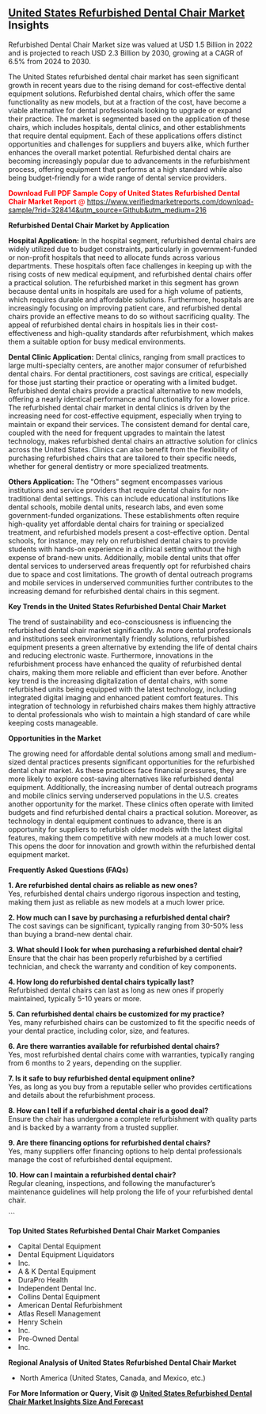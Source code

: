 <h2><a href="https://www.verifiedmarketreports.com/download-sample/?rid=328414&amp;utm_source=Github&amp;utm_medium=216" target="_blank">United States Refurbished Dental Chair Market</a> Insights</h2><p>Refurbished Dental Chair Market size was valued at USD 1.5 Billion in 2022 and is projected to reach USD 2.3 Billion by 2030, growing at a CAGR of 6.5% from 2024 to 2030.</p><p><p>The United States refurbished dental chair market has seen significant growth in recent years due to the rising demand for cost-effective dental equipment solutions. Refurbished dental chairs, which offer the same functionality as new models, but at a fraction of the cost, have become a viable alternative for dental professionals looking to upgrade or expand their practice. The market is segmented based on the application of these chairs, which includes hospitals, dental clinics, and other establishments that require dental equipment. Each of these applications offers distinct opportunities and challenges for suppliers and buyers alike, which further enhances the overall market potential. Refurbished dental chairs are becoming increasingly popular due to advancements in the refurbishment process, offering equipment that performs at a high standard while also being budget-friendly for a wide range of dental service providers. <p><span class=""><span style="color: #ff0000;"><strong>Download Full PDF Sample Copy of United States Refurbished Dental Chair Market Report</strong> @ </span><a href="https://www.verifiedmarketreports.com/download-sample/?rid=328414&amp;utm_source=Github&amp;utm_medium=216" target="_blank">https://www.verifiedmarketreports.com/download-sample/?rid=328414&amp;utm_source=Github&amp;utm_medium=216</a></span></p></p><p><strong>Refurbished Dental Chair Market by Application</strong></p><p><strong>Hospital Application:</strong> In the hospital segment, refurbished dental chairs are widely utilized due to budget constraints, particularly in government-funded or non-profit hospitals that need to allocate funds across various departments. These hospitals often face challenges in keeping up with the rising costs of new medical equipment, and refurbished dental chairs offer a practical solution. The refurbished market in this segment has grown because dental units in hospitals are used for a high volume of patients, which requires durable and affordable solutions. Furthermore, hospitals are increasingly focusing on improving patient care, and refurbished dental chairs provide an effective means to do so without sacrificing quality. The appeal of refurbished dental chairs in hospitals lies in their cost-effectiveness and high-quality standards after refurbishment, which makes them a suitable option for busy medical environments.<p><strong>Dental Clinic Application:</strong> Dental clinics, ranging from small practices to large multi-specialty centers, are another major consumer of refurbished dental chairs. For dental practitioners, cost savings are critical, especially for those just starting their practice or operating with a limited budget. Refurbished dental chairs provide a practical alternative to new models, offering a nearly identical performance and functionality for a lower price. The refurbished dental chair market in dental clinics is driven by the increasing need for cost-effective equipment, especially when trying to maintain or expand their services. The consistent demand for dental care, coupled with the need for frequent upgrades to maintain the latest technology, makes refurbished dental chairs an attractive solution for clinics across the United States. Clinics can also benefit from the flexibility of purchasing refurbished chairs that are tailored to their specific needs, whether for general dentistry or more specialized treatments.<p><strong>Others Application:</strong> The "Others" segment encompasses various institutions and service providers that require dental chairs for non-traditional dental settings. This can include educational institutions like dental schools, mobile dental units, research labs, and even some government-funded organizations. These establishments often require high-quality yet affordable dental chairs for training or specialized treatment, and refurbished models present a cost-effective option. Dental schools, for instance, may rely on refurbished dental chairs to provide students with hands-on experience in a clinical setting without the high expense of brand-new units. Additionally, mobile dental units that offer dental services to underserved areas frequently opt for refurbished chairs due to space and cost limitations. The growth of dental outreach programs and mobile services in underserved communities further contributes to the increasing demand for refurbished dental chairs in this segment.<p><strong>Key Trends in the United States Refurbished Dental Chair Market</strong></p><p>The trend of sustainability and eco-consciousness is influencing the refurbished dental chair market significantly. As more dental professionals and institutions seek environmentally friendly solutions, refurbished equipment presents a green alternative by extending the life of dental chairs and reducing electronic waste. Furthermore, innovations in the refurbishment process have enhanced the quality of refurbished dental chairs, making them more reliable and efficient than ever before. Another key trend is the increasing digitalization of dental chairs, with some refurbished units being equipped with the latest technology, including integrated digital imaging and enhanced patient comfort features. This integration of technology in refurbished chairs makes them highly attractive to dental professionals who wish to maintain a high standard of care while keeping costs manageable.<p><strong>Opportunities in the Market</strong></p><p>The growing need for affordable dental solutions among small and medium-sized dental practices presents significant opportunities for the refurbished dental chair market. As these practices face financial pressures, they are more likely to explore cost-saving alternatives like refurbished dental equipment. Additionally, the increasing number of dental outreach programs and mobile clinics serving underserved populations in the U.S. creates another opportunity for the market. These clinics often operate with limited budgets and find refurbished dental chairs a practical solution. Moreover, as technology in dental equipment continues to advance, there is an opportunity for suppliers to refurbish older models with the latest digital features, making them competitive with new models at a much lower cost. This opens the door for innovation and growth within the refurbished dental equipment market.<p><strong>Frequently Asked Questions (FAQs)</strong></p><p><strong>1. Are refurbished dental chairs as reliable as new ones?</strong><br> Yes, refurbished dental chairs undergo rigorous inspection and testing, making them just as reliable as new models at a much lower price.</p><p><strong>2. How much can I save by purchasing a refurbished dental chair?</strong><br> The cost savings can be significant, typically ranging from 30-50% less than buying a brand-new dental chair.</p><p><strong>3. What should I look for when purchasing a refurbished dental chair?</strong><br> Ensure that the chair has been properly refurbished by a certified technician, and check the warranty and condition of key components.</p><p><strong>4. How long do refurbished dental chairs typically last?</strong><br> Refurbished dental chairs can last as long as new ones if properly maintained, typically 5-10 years or more.</p><p><strong>5. Can refurbished dental chairs be customized for my practice?</strong><br> Yes, many refurbished chairs can be customized to fit the specific needs of your dental practice, including color, size, and features.</p><p><strong>6. Are there warranties available for refurbished dental chairs?</strong><br> Yes, most refurbished dental chairs come with warranties, typically ranging from 6 months to 2 years, depending on the supplier.</p><p><strong>7. Is it safe to buy refurbished dental equipment online?</strong><br> Yes, as long as you buy from a reputable seller who provides certifications and details about the refurbishment process.</p><p><strong>8. How can I tell if a refurbished dental chair is a good deal?</strong><br> Ensure the chair has undergone a complete refurbishment with quality parts and is backed by a warranty from a trusted supplier.</p><p><strong>9. Are there financing options for refurbished dental chairs?</strong><br> Yes, many suppliers offer financing options to help dental professionals manage the cost of refurbished dental equipment.</p><p><strong>10. How can I maintain a refurbished dental chair?</strong><br> Regular cleaning, inspections, and following the manufacturer’s maintenance guidelines will help prolong the life of your refurbished dental chair.</p>```</p><p><strong>Top United States Refurbished Dental Chair Market Companies</strong></p><div data-test-id=""><p><li>Capital Dental Equipment</li><li> Dental Equipment Liquidators</li><li> Inc.</li><li> A & K Dental Equipment</li><li> DuraPro Health</li><li> Independent Dental Inc.</li><li> Collins Dental Equipment</li><li> American Dental Refurbishment</li><li> Atlas Resell Management</li><li> Henry Schein</li><li> Inc.</li><li> Pre-Owned Dental</li><li> Inc.</li></p><div><strong>Regional Analysis of&nbsp;United States Refurbished Dental Chair Market</strong></div><ul><li dir="ltr"><p dir="ltr">North America&nbsp;(United States, Canada, and Mexico, etc.)</p></li></ul><p><strong>For More Information or Query, Visit @&nbsp;</strong><strong><a href="https://www.verifiedmarketreports.com/product/refurbished-dental-chair-market/?utm_source=Github&amp;utm_medium=216" target="_blank">United States Refurbished Dental Chair Market Insights Size And Forecast</a></strong></p></div>
